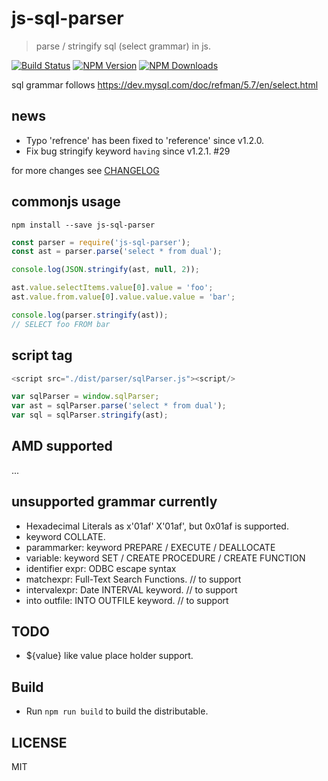 # js-sql-parser

> parse / stringify sql (select grammar) in js.

[![Build Status][travis-image]][travis-url]
[![NPM Version][npm-image]][npm-url]
[![NPM Downloads][downloads-image]][downloads-url]

sql grammar follows https://dev.mysql.com/doc/refman/5.7/en/select.html

## news

- Typo 'refrence' has been fixed to 'reference' since v1.2.0.
- Fix bug stringify keyword `having` since v1.2.1. #29

for more changes see [CHANGELOG](./CHANGELOG)

## commonjs usage

`npm install --save js-sql-parser`

```js
const parser = require('js-sql-parser');
const ast = parser.parse('select * from dual');

console.log(JSON.stringify(ast, null, 2));

ast.value.selectItems.value[0].value = 'foo';
ast.value.from.value[0].value.value.value = 'bar';

console.log(parser.stringify(ast));
// SELECT foo FROM bar
```

## script tag

```js
<script src="./dist/parser/sqlParser.js"><script/>

var sqlParser = window.sqlParser;
var ast = sqlParser.parse('select * from dual');
var sql = sqlParser.stringify(ast);
```

## AMD supported

...

## unsupported grammar currently

- Hexadecimal Literals as x'01af' X'01af', but 0x01af is supported.
- keyword COLLATE.
- parammarker: keyword PREPARE / EXECUTE / DEALLOCATE
- variable: keyword SET / CREATE PROCEDURE / CREATE FUNCTION
- identifier expr: ODBC escape syntax
- matchexpr: Full-Text Search Functions. // to support
- intervalexpr: Date INTERVAL keyword.   // to support
- into outfile: INTO OUTFILE keyword.    // to support

## TODO

- ${value} like value place holder support.

## Build

- Run `npm run build` to build the distributable.

## LICENSE

MIT

[travis-image]: https://api.travis-ci.org/JavaScriptor/js-sql-parser.svg
[travis-url]: https://travis-ci.org/JavaScriptor/js-sql-parser
[npm-image]: https://img.shields.io/npm/v/js-sql-parser.svg
[npm-url]: https://npmjs.org/package/js-sql-parser
[downloads-image]: https://img.shields.io/npm/dm/js-sql-parser.svg
[downloads-url]: https://npmjs.org/package/js-sql-parser
